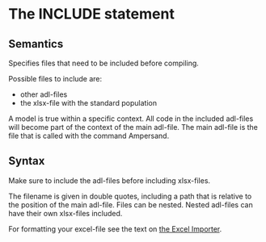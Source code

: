 # The INCLUDE statement

## Semantics
Specifies files that need to be included before compiling.

Possible files to include are:
-	other adl-files 
-	the xlsx-file with the standard population 

A model is true within a specific context. All code in the included adl-files will become part of the context of the main adl-file. The main adl-file is the file that is called with the command Ampersand.

## Syntax
Make sure to include the adl-files before including xlsx-files.

The filename is given in double quotes, including a path that is relative to the position of the main adl-file. 
Files can be nested. Nested adl-files can have their own xlsx-files included. 

For formatting your excel-file see the text on [the Excel Importer](../prototypes/extensions/excelimporter.md).



